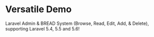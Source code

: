 # Versatile Demo

Laravel Admin & BREAD System (Browse, Read, Edit, Add, & Delete), supporting Laravel 5.4, 5.5 and 5.6!